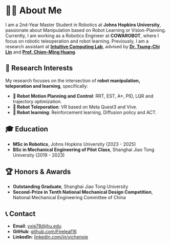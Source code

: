 
# 👨‍🎓 About Me

I am a 2nd-Year Master Student in Robotics at **Johns Hopkins University**, passionate about Manipulation based on Robot Learning or Vision-Planning. Currently, I am working as a Robotics Engineer at **COWAROBOT**, where I focus on robotic teleoperation and robot learning. Previously, I am a research assistant at **[Intuitive Computing Lab](https://intuitivecomputing.github.io/)**, advised by **[Dr. Tsung-Chi Lin](https://www.lintsungchi.com/)** and **[Prof. Chien-Ming Huang](https://www.cs.jhu.edu/~cmhuang/)**.

## 🔬 Research Interests
My research focuses on the intersection of **robot manipulation, teleporation and learning**, specifically:
- **🤖 Robot Motion Planning and Control**: RRT, EST, A*, PID, LQR and trajectory optimization.
- **📡 Robot Teleporation**: VR based on Meta Quest3 and Vive.
- **🧠 Robot learning**: Reinforcement learning, Diffusion policy and ACT.

## 🎓 Education
- **MSc in Robotics**, Johns Hopkins University (2023 - 2025)
- **BSc in Mechanical Engineering of Pilot Class**, Shanghai Jiao Tong University (2019 - 2023)

## 🏆 Honors & Awards
- **Outstanding Graduate**, Shanghai Jiao Tong University
- **Second-Prize in Tenth National Mechanical Design Competition**, National Mechanical Engineering Committee of China

## 📞 Contact
- **Email**: yxie78@jhu.edu
- **GitHub**: [github.com/Fireleaf16](https://github.com/Fireleaf16)
- **LinkedIn**: [linkedin.com/in/yichenxie](https://linkedin.com/in/yichen-xie-137333291)

